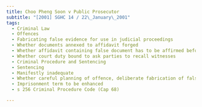 ```yaml
---
title: Choo Pheng Soon v Public Prosecutor 
subtitle: "[2001] SGHC 14 / 22\_January\_2001"
tags:
  - Criminal Law
  - Offences
  - Fabricating false evidence for use in judicial proceedings
  - Whether documents annexed to affidavit forged
  - Whether affidavit containing false document has to be affirmed before offence made out
  - Whether court duty bound to ask parties to recall witnesses
  - Criminal Procedure and Sentencing
  - Sentencing
  - Manifestly inadequate
  - Whether careful planning of offence, deliberate fabrication of false evidence, lack of repeatance and wasting court time casting aspersions to exonerate oneself
  - Imprisonment term to be enhanced
  - s 256 Criminal Procedure Code (Cap 68)

---
```


